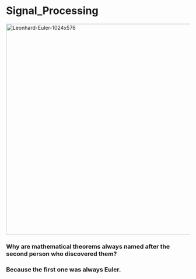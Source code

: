 # Signal_Processing
 
<img width="1024" height="576" alt="Leonhard-Euler-1024x576" src="https://github.com/user-attachments/assets/92e596ea-86f2-45b3-a80a-34da0ed54f74" />

### Why are mathematical theorems always named after the second person who discovered them?

### Because the first one was always Euler.
